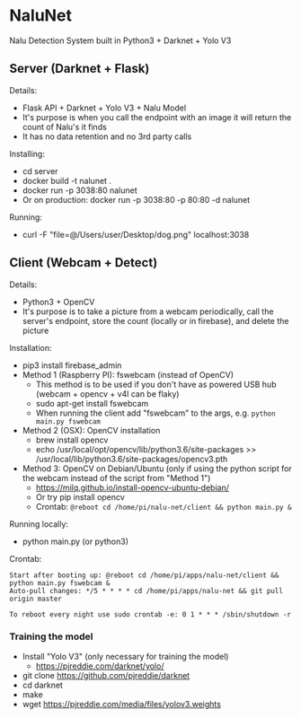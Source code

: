 # NaluNet

Nalu Detection System built in Python3 + Darknet + Yolo V3


## Server (Darknet + Flask)

Details:
- Flask API + Darknet + Yolo V3 + Nalu Model
- It's purpose is when you call the endpoint with an image it will return the count of Nalu's it finds
- It has no data retention and no 3rd party calls

Installing:
- cd server
- docker build -t nalunet .
- docker run -p 3038:80 nalunet
- Or on production: docker run -p 3038:80 -p 80:80 -d nalunet

Running:
- curl -F "file=@/Users/user/Desktop/dog.png" localhost:3038


## Client (Webcam + Detect)

Details:
- Python3 + OpenCV
- It's purpose is to take a picture from a webcam periodically, call the server's endpoint, store the count (locally or in firebase), and delete the picture

Installation:
- pip3 install firebase_admin
- Method 1 (Raspberry PI): fswebcam (instead of OpenCV)
	- This method is to be used if you don't have as powered USB hub (webcam + opencv + v4l can be flaky)
	- sudo apt-get install fswebcam
	- When running the client add "fswebcam" to the args, e.g. `python main.py fswebcam`
- Method 2 (OSX): OpenCV installation
	- brew install opencv
	- echo /usr/local/opt/opencv/lib/python3.6/site-packages >> /usr/local/lib/python3.6/site-packages/opencv3.pth
- Method 3: OpenCV on Debian/Ubuntu (only if using the python script for the webcam instead of the script from "Method 1")
	- https://milq.github.io/install-opencv-ubuntu-debian/
	- Or try pip install opencv
	- Crontab: `@reboot cd /home/pi/nalu-net/client && python main.py &`

Running locally:
- python main.py (or python3)

Crontab:
```
Start after booting up: @reboot cd /home/pi/apps/nalu-net/client && python main.py fswebcam &
Auto-pull changes: */5 * * * * cd /home/pi/apps/nalu-net && git pull origin master

To reboot every night use sudo crontab -e: 0 1 * * * /sbin/shutdown -r
```


### Training the model

- Install "Yolo V3" (only necessary for training the model)
	- https://pjreddie.com/darknet/yolo/
- git clone https://github.com/pjreddie/darknet
- cd darknet
- make
- wget https://pjreddie.com/media/files/yolov3.weights

